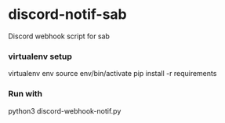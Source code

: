 # discord-notif-sab
Discord webhook script for sab

### virtualenv setup
virtualenv env
source env/bin/activate
pip install -r requirements


### Run with
python3 discord-webhook-notif.py
